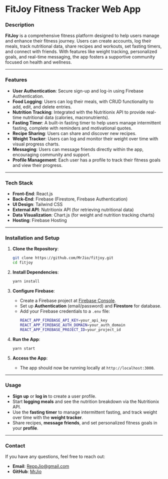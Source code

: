 # **FitJoy Fitness Tracker Web App**

### **Description**
**FitJoy** is a comprehensive fitness platform designed to help users manage and enhance their fitness journey. Users can create accounts, log their meals, track nutritional data, share recipes and workouts, set fasting timers, and connect with friends. With features like weight tracking, personalized goals, and real-time messaging, the app fosters a supportive community focused on health and wellness.

---

### **Features**
- **User Authentication**: Secure sign-up and log-in using Firebase Authentication.
- **Food Logging**: Users can log their meals, with CRUD functionality to add, edit, and delete entries.
- **Nutrition Tracking**: Integrated with the Nutritionix API to provide real-time nutritional data (calories, macronutrients).
- **Fasting Timer**: A built-in fasting timer to help users manage intermittent fasting, complete with reminders and motivational quotes.
- **Recipe Sharing**: Users can share and discover new recipes.
- **Weight Tracker**: Users can log and monitor their weight over time with visual progress charts.
- **Messaging**: Users can message friends directly within the app, encouraging community and support.
- **Profile Management**: Each user has a profile to track their fitness goals and view their progress.

---

### **Tech Stack**
- **Front-End**: React.js
- **Back-End**: Firebase (Firestore, Firebase Authentication)
- **UI Design**: Tailwind CSS
- **External API**: Nutritionix API (for retrieving nutritional data)
- **Data Visualization**: Chart.js (for weight and nutrition tracking charts)
- **Hosting**: Firebase Hosting

---

### **Installation and Setup**

1. **Clone the Repository**:
    ```bash
    git clone https://github.com/MrJio/fitjoy.git
    cd fitjoy
    ```

2. **Install Dependencies**:
    ```bash
    yarn install
    ```

3. **Configure Firebase**:
   - Create a Firebase project at [Firebase Console](https://console.firebase.google.com/).
   - Set up **Authentication** (email/password) and **Firestore** for database.
   - Add your Firebase credentials to a `.env` file:
     ```bash
     REACT_APP_FIREBASE_API_KEY=your_api_key
     REACT_APP_FIREBASE_AUTH_DOMAIN=your_auth_domain
     REACT_APP_FIREBASE_PROJECT_ID=your_project_id
     ```

4. **Run the App**:
    ```bash
    yarn start
    ```

5. **Access the App**:
   - The app should now be running locally at `http://localhost:3000`.

---

### **Usage**
- **Sign up** or **log in** to create a user profile.
- Start **logging meals** and see the nutrition breakdown via the Nutritionix API.
- Use the **fasting timer** to manage intermittent fasting, and track weight over time with the **weight tracker**.
- Share recipes, **message friends**, and set personalized fitness goals in your **profile**.

---

### **Contact**
If you have any questions, feel free to reach out:
- **Email**: ReppJio@gmail.com
- **GitHub**: [MrJio](https://github.com/MrJio)
